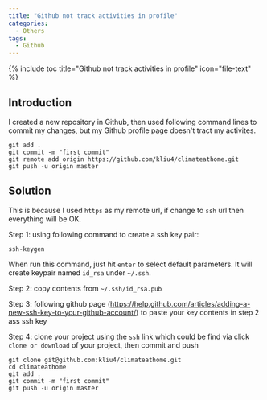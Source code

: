 ```yaml
---
title: "Github not track activities in profile"
categories:
  - Others
tags:
  - Github
---
```


{% include toc title="Github not track activities in profile" icon="file-text" %}

## Introduction

I created a new repository in Github, then used following command lines to commit my changes, but my Github profile page doesn't tract my activites.

```liquid
git add .
git commit -m "first commit"
git remote add origin https://github.com/kliu4/climateathome.git
git push -u origin master
```

## Solution

This is because I used `https` as my remote url, if change to `ssh` url then everything will be OK.

Step 1: using following command to create a ssh key pair:

```
ssh-keygen
```

When run this command, just hit `enter` to select default parameters. It will create keypair named `id_rsa` under `~/.ssh`.

Step 2: copy contents from `~/.ssh/id_rsa.pub`

Step 3: following github page (https://help.github.com/articles/adding-a-new-ssh-key-to-your-github-account/) to paste your key contents in step 2 ass ssh key

Step 4: clone your project using the `ssh` link which could be find via click `clone or download` of your project, then commit and push


```
git clone git@github.com:kliu4/climateathome.git
cd climateathome
git add .
git commit -m "first commit"
git push -u origin master
```
